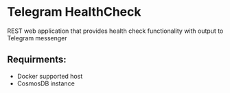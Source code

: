 # Telegram HealthCheck
REST web application that provides health check functionality with output to Telegram messenger

## Requirments:
- Docker supported host
- CosmosDB instance
